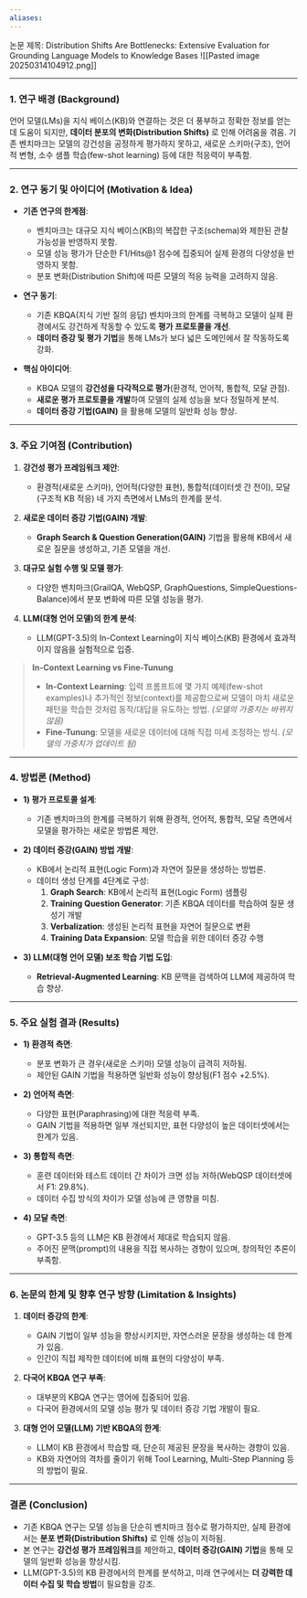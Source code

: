 ```yaml
---
aliases:
---
```

논문 제목: Distribution Shifts Are Bottlenecks: Extensive Evaluation for Grounding Language Models to Knowledge Bases
![[Pasted image 20250314104912.png]]

***
### **1. 연구 배경 (Background)**

언어 모델(LMs)을 지식 베이스(KB)와 연결하는 것은 더 풍부하고 정확한 정보를 얻는 데 도움이 되지만, **데이터 분포의 변화(Distribution Shifts)** 로 인해 어려움을 겪음. 기존 벤치마크는 모델의 강건성을 공정하게 평가하지 못하고, 새로운 스키마(구조), 언어적 변형, 소수 샘플 학습(few-shot learning) 등에 대한 적응력이 부족함.

---

### **2. 연구 동기 및 아이디어 (Motivation & Idea)**

- **기존 연구의 한계점**:
    - 벤치마크는 대규모 지식 베이스(KB)의 복잡한 구조(schema)와 제한된 관찰 가능성을 반영하지 못함.
    - 모델 성능 평가가 단순한 F1/Hits@1 점수에 집중되어 실제 환경의 다양성을 반영하지 못함.
    - 분포 변화(Distribution Shift)에 따른 모델의 적응 능력을 고려하지 않음.

- **연구 동기**:
    - 기존 KBQA(지식 기반 질의 응답) 벤치마크의 한계를 극복하고 모델이 실제 환경에서도 강건하게 작동할 수 있도록 **평가 프로토콜을 개선**.
    - **데이터 증강 및 평가 기법**을 통해 LMs가 보다 넓은 도메인에서 잘 작동하도록 강화.

- **핵심 아이디어**:
    - KBQA 모델의 **강건성을 다각적으로 평가**(환경적, 언어적, 통합적, 모달 관점).
    - **새로운 평가 프로토콜을 개발**하여 모델의 실제 성능을 보다 정밀하게 분석.
    - **데이터 증강 기법(GAIN)** 을 활용해 모델의 일반화 성능 향상.

---

### **3. 주요 기여점 (Contribution)**

1. **강건성 평가 프레임워크 제안**:
    - 환경적(새로운 스키마), 언어적(다양한 표현), 통합적(데이터셋 간 전이), 모달(구조적 KB 적응) 네 가지 측면에서 LMs의 한계를 분석.

2. **새로운 데이터 증강 기법(GAIN) 개발**:
    - **Graph Search & Question Generation(GAIN)** 기법을 활용해 KB에서 새로운 질문을 생성하고, 기존 모델을 개선.

3. **대규모 실험 수행 및 모델 평가**:
    - 다양한 벤치마크(GrailQA, WebQSP, GraphQuestions, SimpleQuestions-Balance)에서 분포 변화에 따른 모델 성능을 평가.

4. **LLM(대형 언어 모델)의 한계 분석**:
    - LLM(GPT-3.5)의 In-Context Learning이 지식 베이스(KB) 환경에서 효과적이지 않음을 실험적으로 입증.

> **In-Context Learning vs Fine-Tunung**
> * **In-Context Learning**: 입력 프롬프트에 몇 가지 예제(few-shot examples)나 추가적인 정보(context)를 제공함으로써 모델이 마치 새로운 패턴을 학습한 것처럼 동작/대답을 유도하는 방법. *(모델의 가중치는 바뀌지 않음)*
> * **Fine-Tunung**: 모델을 새로운 데이터에 대해 직접 미세 조정하는 방식. *(모델의 가중치가 업데이트 됨)*

---

### **4. 방법론 (Method)**

- **1) 평가 프로토콜 설계**:
    - 기존 벤치마크의 한계를 극복하기 위해 환경적, 언어적, 통합적, 모달 측면에서 모델을 평가하는 새로운 방법론 제안.

- **2) 데이터 증강(GAIN) 방법 개발**:
    - KB에서 논리적 표현(Logic Form)과 자연어 질문을 생성하는 방법론.
    - 데이터 생성 단계를 4단계로 구성:
        1. **Graph Search**: KB에서 논리적 표현(Logic Form) 샘플링
        2. **Training Question Generator**: 기존 KBQA 데이터를 학습하여 질문 생성기 개발
        3. **Verbalization**: 생성된 논리적 표현을 자연어 질문으로 변환
        4. **Training Data Expansion**: 모델 학습을 위한 데이터 증강 수행

- **3) LLM(대형 언어 모델) 보조 학습 기법 도입**:
    - **Retrieval-Augmented Learning**: KB 문맥을 검색하여 LLM에 제공하여 학습 향상.

---

### **5. 주요 실험 결과 (Results)**

- **1) 환경적 측면**:
    - 분포 변화가 큰 경우(새로운 스키마) 모델 성능이 급격히 저하됨.
    - 제안된 GAIN 기법을 적용하면 일반화 성능이 향상됨(F1 점수 +2.5%).

- **2) 언어적 측면**:
    - 다양한 표현(Paraphrasing)에 대한 적응력 부족.
    - GAIN 기법을 적용하면 일부 개선되지만, 표현 다양성이 높은 데이터셋에서는 한계가 있음.

- **3) 통합적 측면**:
    - 훈련 데이터와 테스트 데이터 간 차이가 크면 성능 저하(WebQSP 데이터셋에서 F1: 29.8%).
    - 데이터 수집 방식의 차이가 모델 성능에 큰 영향을 미침.

- **4) 모달 측면**:
    - GPT-3.5 등의 LLM은 KB 환경에서 제대로 학습되지 않음.
    - 주어진 문맥(prompt)의 내용을 직접 복사하는 경향이 있으며, 창의적인 추론이 부족함.

---

### **6. 논문의 한계 및 향후 연구 방향 (Limitation & Insights)**

1. **데이터 증강의 한계**:
    - GAIN 기법이 일부 성능을 향상시키지만, 자연스러운 문장을 생성하는 데 한계가 있음.
    - 인간이 직접 제작한 데이터에 비해 표현의 다양성이 부족.

2. **다국어 KBQA 연구 부족**:
    - 대부분의 KBQA 연구는 영어에 집중되어 있음.
    - 다국어 환경에서의 모델 성능 평가 및 데이터 증강 기법 개발이 필요.

3. **대형 언어 모델(LLM) 기반 KBQA의 한계**:
    - LLM이 KB 환경에서 학습할 때, 단순히 제공된 문장을 복사하는 경향이 있음.
    - KB와 자연어의 격차를 줄이기 위해 Tool Learning, Multi-Step Planning 등의 방법이 필요.

---

### **결론 (Conclusion)**

- 기존 KBQA 연구는 모델 성능을 단순히 벤치마크 점수로 평가하지만, 실제 환경에서는 **분포 변화(Distribution Shifts)** 로 인해 성능이 저하됨.
- 본 연구는 **강건성 평가 프레임워크**를 제안하고, **데이터 증강(GAIN) 기법**을 통해 모델의 일반화 성능을 향상시킴.
- LLM(GPT-3.5)의 KB 환경에서의 한계를 분석하고, 미래 연구에서는 **더 강력한 데이터 수집 및 학습 방법**이 필요함을 강조.